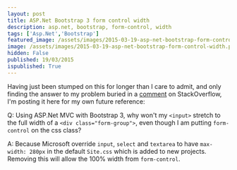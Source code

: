 ```yaml
---
layout: post
title: ASP.Net Bootstrap 3 form control width
description: asp.net, bootstrap, form-control, width
tags: ['Asp.Net','Bootstrap']
featured_image: /assets/images/2015-03-19-asp-net-bootstrap-form-control-width.png
image: /assets/images/2015-03-19-asp-net-bootstrap-form-control-width.png
hidden: False
published: 19/03/2015
ispublished: True
---
```

Having just been stumped on this for longer than I care to admit, and only finding the answer to my problem buried in a [comment](http://stackoverflow.com/questions/11232627/perfect-100-width-of-parent-container-for-a-bootstrap-input#comment41021912_11232628) on StackOverflow, I'm posting it here for my own future reference:

Q: Using ASP.Net MVC with Bootstrap 3, why won't my `<input>` stretch to the full width of a `<div class="form-group">`, even though I am putting `form-control` on the css class?

A: Because Microsoft override `input`, `select` and `textarea` to have `max-width: 280px` in the default `Site.css` which is added to new projects. Removing this will allow the 100% width from `form-control`.
